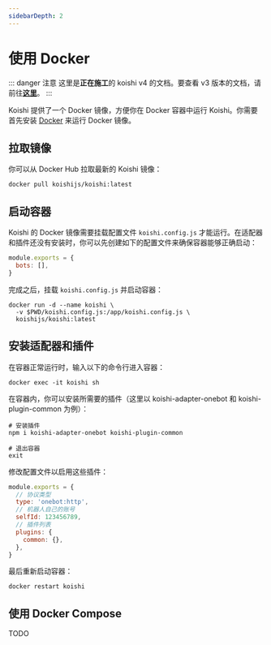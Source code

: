 ```yaml
---
sidebarDepth: 2
---
```


# 使用 Docker

::: danger 注意
这里是**正在施工**的 koishi v4 的文档。要查看 v3 版本的文档，请前往[**这里**](/)。
:::

Koishi 提供了一个 Docker 镜像，方便你在 Docker 容器中运行 Koishi。你需要首先安装 [Docker](https://www.docker.com) 来运行 Docker 镜像。

## 拉取镜像

你可以从 Docker Hub 拉取最新的 Koishi 镜像：

```cli
docker pull koishijs/koishi:latest
```

## 启动容器

Koishi 的 Docker 镜像需要挂载配置文件 `koishi.config.js` 才能运行。在适配器和插件还没有安装时，你可以先创建如下的配置文件来确保容器能够正确启动：

```js koishi.config.js
module.exports = {
  bots: [],
}
```

完成之后，挂载 `koishi.config.js` 并启动容器：

```cli
docker run -d --name koishi \
  -v $PWD/koishi.config.js:/app/koishi.config.js \
  koishijs/koishi:latest
```

## 安装适配器和插件

在容器正常运行时，输入以下的命令行进入容器：

```cli
docker exec -it koishi sh
```

在容器内，你可以安装所需要的插件（这里以 koishi-adapter-onebot 和 koishi-plugin-common 为例）：

```cli
# 安装插件
npm i koishi-adapter-onebot koishi-plugin-common

# 退出容器
exit
```

修改配置文件以启用这些插件：

```js koishi.config.js
module.exports = {
  // 协议类型
  type: 'onebot:http',
  // 机器人自己的账号
  selfId: 123456789,
  // 插件列表
  plugins: {
    common: {},
  },
}
```

最后重新启动容器：

```cli
docker restart koishi
```

## 使用 Docker Compose

TODO